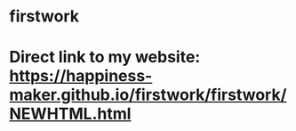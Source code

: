 # firstwork
# Direct link to my website: https://happiness-maker.github.io/firstwork/firstwork/NEWHTML.html
